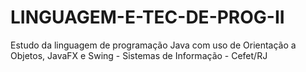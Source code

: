 # LINGUAGEM-E-TEC-DE-PROG-II
 Estudo da linguagem de programação Java com uso de Orientação a Objetos, JavaFX e Swing - Sistemas de Informação - Cefet/RJ
